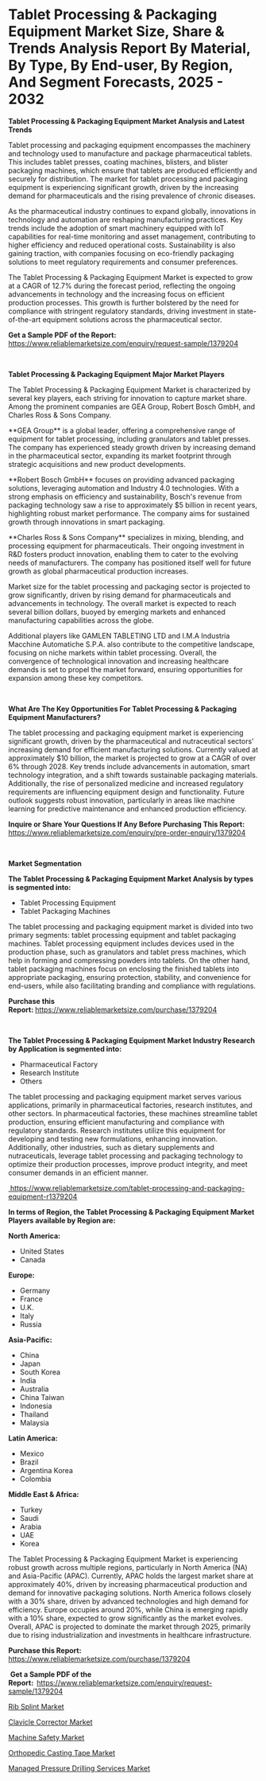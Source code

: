 <p><h1>Tablet Processing & Packaging Equipment Market Size, Share & Trends Analysis Report By Material, By Type, By End-user, By Region, And Segment Forecasts, 2025 - 2032</h1></p><p><strong>Tablet Processing & Packaging Equipment Market Analysis and Latest Trends</strong></p>
<p><p>Tablet processing and packaging equipment encompasses the machinery and technology used to manufacture and package pharmaceutical tablets. This includes tablet presses, coating machines, blisters, and blister packaging machines, which ensure that tablets are produced efficiently and securely for distribution. The market for tablet processing and packaging equipment is experiencing significant growth, driven by the increasing demand for pharmaceuticals and the rising prevalence of chronic diseases. </p><p>As the pharmaceutical industry continues to expand globally, innovations in technology and automation are reshaping manufacturing practices. Key trends include the adoption of smart machinery equipped with IoT capabilities for real-time monitoring and asset management, contributing to higher efficiency and reduced operational costs. Sustainability is also gaining traction, with companies focusing on eco-friendly packaging solutions to meet regulatory requirements and consumer preferences.</p><p>The Tablet Processing & Packaging Equipment Market is expected to grow at a CAGR of 12.7% during the forecast period, reflecting the ongoing advancements in technology and the increasing focus on efficient production processes. This growth is further bolstered by the need for compliance with stringent regulatory standards, driving investment in state-of-the-art equipment solutions across the pharmaceutical sector.</p></p>
<p><strong>Get a Sample PDF of the Report:&nbsp;</strong> <a href="https://www.reliablemarketsize.com/enquiry/request-sample/1379204?utm_campaign=1943&utm_medium=2&utm_source=Github&utm_content=ia&utm_term=11042025&utm_id=tablet-processing-packaging-equipment">https://www.reliablemarketsize.com/enquiry/request-sample/1379204</a></p>
<p>&nbsp;</p>
<p><strong>Tablet Processing & Packaging Equipment Major Market Players</strong></p>
<p><p>The Tablet Processing & Packaging Equipment Market is characterized by several key players, each striving for innovation to capture market share. Among the prominent companies are GEA Group, Robert Bosch GmbH, and Charles Ross & Sons Company.</p><p>**GEA Group** is a global leader, offering a comprehensive range of equipment for tablet processing, including granulators and tablet presses. The company has experienced steady growth driven by increasing demand in the pharmaceutical sector, expanding its market footprint through strategic acquisitions and new product developments.</p><p>**Robert Bosch GmbH** focuses on providing advanced packaging solutions, leveraging automation and Industry 4.0 technologies. With a strong emphasis on efficiency and sustainability, Bosch's revenue from packaging technology saw a rise to approximately $5 billion in recent years, highlighting robust market performance. The company aims for sustained growth through innovations in smart packaging.</p><p>**Charles Ross & Sons Company** specializes in mixing, blending, and processing equipment for pharmaceuticals. Their ongoing investment in R&D fosters product innovation, enabling them to cater to the evolving needs of manufacturers. The company has positioned itself well for future growth as global pharmaceutical production increases.</p><p>Market size for the tablet processing and packaging sector is projected to grow significantly, driven by rising demand for pharmaceuticals and advancements in technology. The overall market is expected to reach several billion dollars, buoyed by emerging markets and enhanced manufacturing capabilities across the globe.</p><p>Additional players like GAMLEN TABLETING LTD and I.M.A Industria Macchine Automatiche S.P.A. also contribute to the competitive landscape, focusing on niche markets within tablet processing. Overall, the convergence of technological innovation and increasing healthcare demands is set to propel the market forward, ensuring opportunities for expansion among these key competitors.</p></p>
<p>&nbsp;</p>
<p><strong>What Are The Key Opportunities For Tablet Processing & Packaging Equipment Manufacturers?</strong></p>
<p><p>The tablet processing and packaging equipment market is experiencing significant growth, driven by the pharmaceutical and nutraceutical sectors' increasing demand for efficient manufacturing solutions. Currently valued at approximately $10 billion, the market is projected to grow at a CAGR of over 6% through 2028. Key trends include advancements in automation, smart technology integration, and a shift towards sustainable packaging materials. Additionally, the rise of personalized medicine and increased regulatory requirements are influencing equipment design and functionality. Future outlook suggests robust innovation, particularly in areas like machine learning for predictive maintenance and enhanced production efficiency.</p></p>
<p><strong>Inquire or Share Your Questions If Any Before Purchasing This Report:</strong> <a href="https://www.reliablemarketsize.com/enquiry/pre-order-enquiry/1379204?utm_campaign=1943&utm_medium=2&utm_source=Github&utm_content=ia&utm_term=11042025&utm_id=tablet-processing-packaging-equipment">https://www.reliablemarketsize.com/enquiry/pre-order-enquiry/1379204</a></p>
<p>&nbsp;</p>
<p><strong>Market Segmentation</strong></p>
<p><strong>The Tablet Processing & Packaging Equipment Market Analysis by types is segmented into:</strong></p>
<p><ul><li>Tablet Processing Equipment</li><li>Tablet Packaging Machines</li></ul></p>
<p><p>The tablet processing and packaging equipment market is divided into two primary segments: tablet processing equipment and tablet packaging machines. Tablet processing equipment includes devices used in the production phase, such as granulators and tablet press machines, which help in forming and compressing powders into tablets. On the other hand, tablet packaging machines focus on enclosing the finished tablets into appropriate packaging, ensuring protection, stability, and convenience for end-users, while also facilitating branding and compliance with regulations.</p></p>
<p><strong>Purchase this Report:&nbsp;</strong><a href="https://www.reliablemarketsize.com/purchase/1379204?utm_campaign=1943&utm_medium=2&utm_source=Github&utm_content=ia&utm_term=11042025&utm_id=tablet-processing-packaging-equipment">https://www.reliablemarketsize.com/purchase/1379204</a></p>
<p>&nbsp;</p>
<p><strong>The Tablet Processing & Packaging Equipment Market Industry Research by Application is segmented into:</strong></p>
<p><ul><li>Pharmaceutical Factory</li><li>Research Institute</li><li>Others</li></ul></p>
<p><p>The tablet processing and packaging equipment market serves various applications, primarily in pharmaceutical factories, research institutes, and other sectors. In pharmaceutical factories, these machines streamline tablet production, ensuring efficient manufacturing and compliance with regulatory standards. Research institutes utilize this equipment for developing and testing new formulations, enhancing innovation. Additionally, other industries, such as dietary supplements and nutraceuticals, leverage tablet processing and packaging technology to optimize their production processes, improve product integrity, and meet consumer demands in an efficient manner.</p></p>
<p><a href="https://www.reliablemarketsize.com/tablet-processing-and-packaging-equipment-r1379204?utm_campaign=1943&utm_medium=2&utm_source=Github&utm_content=ia&utm_term=11042025&utm_id=tablet-processing-packaging-equipment">&nbsp;https://www.reliablemarketsize.com/tablet-processing-and-packaging-equipment-r1379204</a></p>
<p><strong>In terms of Region, the Tablet Processing & Packaging Equipment Market Players available by Region are:</strong></p>
<p>
    <p> <strong> North America: </strong>
        <ul>
            <li>United States</li>
            <li>Canada</li>
        </ul>
        </p> 
    <p> <strong> Europe: </strong>
        <ul>
            <li>Germany</li>
            <li>France</li>
            <li>U.K.</li>
            <li>Italy</li>
            <li>Russia</li>
        </ul>
        </p> 
    <p> <strong> Asia-Pacific: </strong>
        <ul>
            <li>China</li>
            <li>Japan</li>
            <li>South Korea</li>
            <li>India</li>
            <li>Australia</li>
            <li>China Taiwan</li>
            <li>Indonesia</li>
            <li>Thailand</li>
            <li>Malaysia</li>
        </ul>
        </p> 
    <p> <strong> Latin America: </strong>
        <ul>
            <li>Mexico</li>
            <li>Brazil</li>
            <li>Argentina Korea</li>
            <li>Colombia</li>
        </ul>
        </p> 
    <p> <strong> Middle East & Africa: </strong>
        <ul>
            <li>Turkey</li>
            <li>Saudi</li>
            <li>Arabia</li>
            <li>UAE</li>
            <li>Korea</li>
        </ul>
    </p>
    </p>
<p><p>The Tablet Processing & Packaging Equipment Market is experiencing robust growth across multiple regions, particularly in North America (NA) and Asia-Pacific (APAC). Currently, APAC holds the largest market share at approximately 40%, driven by increasing pharmaceutical production and demand for innovative packaging solutions. North America follows closely with a 30% share, driven by advanced technologies and high demand for efficiency. Europe occupies around 20%, while China is emerging rapidly with a 10% share, expected to grow significantly as the market evolves. Overall, APAC is projected to dominate the market through 2025, primarily due to rising industrialization and investments in healthcare infrastructure.</p></p>
<p><strong>Purchase this Report: </strong><a href="https://www.reliablemarketsize.com/purchase/1379204?utm_campaign=1943&utm_medium=2&utm_source=Github&utm_content=ia&utm_term=11042025&utm_id=tablet-processing-packaging-equipment">https://www.reliablemarketsize.com/purchase/1379204</a></p>
<p>&nbsp;<strong>Get a Sample PDF of the Report:&nbsp;&nbsp;</strong><a href="https://www.reliablemarketsize.com/enquiry/request-sample/1379204?utm_campaign=1943&utm_medium=2&utm_source=Github&utm_content=ia&utm_term=11042025&utm_id=tablet-processing-packaging-equipment">https://www.reliablemarketsize.com/enquiry/request-sample/1379204</a></p>
<p><strong></strong></p>
<p><p><a href="https://www.linkedin.com/pulse/aligning-strategies-growth-rib-splint-market-report-highlighting-ktdef?utm_campaign=1943&utm_medium=2&utm_source=Github&utm_content=ia&utm_term=11042025&utm_id=tablet-processing-packaging-equipment">Rib Splint Market</a></p><p><a href="https://www.linkedin.com/pulse/providing-view-both-historical-trends-future-projections-mlmef?utm_campaign=1943&utm_medium=2&utm_source=Github&utm_content=ia&utm_term=11042025&utm_id=tablet-processing-packaging-equipment">Clavicle Corrector Market</a></p><p><a href="https://github.com/ftnlewins/Market-Research-Report-List-1/blob/main/machine-safety-market.md?utm_campaign=1943&utm_medium=2&utm_source=Github&utm_content=ia&utm_term=11042025&utm_id=tablet-processing-packaging-equipment">Machine Safety Market</a></p><p><a href="https://www.linkedin.com/pulse/sustainability-trends-orthopedic-casting-tape-industry-market-vy0kf?utm_campaign=1943&utm_medium=2&utm_source=Github&utm_content=ia&utm_term=11042025&utm_id=tablet-processing-packaging-equipment">Orthopedic Casting Tape Market</a></p><p><a href="https://github.com/idranalexie/Market-Research-Report-List-1/blob/main/managed-pressure-drilling-services-market.md?utm_campaign=1943&utm_medium=2&utm_source=Github&utm_content=ia&utm_term=11042025&utm_id=tablet-processing-packaging-equipment">Managed Pressure Drilling Services Market</a></p></p>
